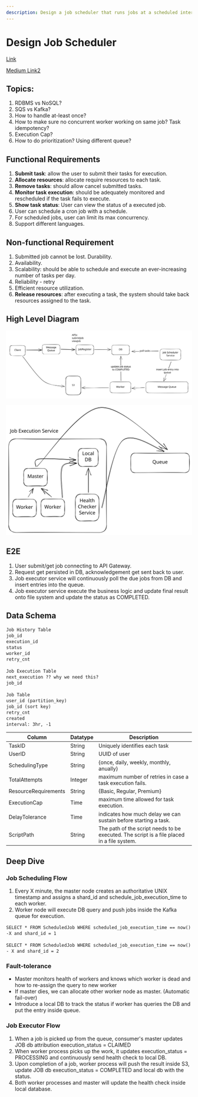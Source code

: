 ```yaml
---
description: Design a job scheduler that runs jobs at a scheduled interval.
---
```


# Design Job Scheduler

[Link](https://www.linkedin.com/pulse/system-design-distributed-job-scheduler-keep-simple-stupid-ismail/)

[Medium Link2](https://medium.com/@mesutpiskin/building-a-distributed-job-scheduler-for-microservices-8b7ab2ce5f91)

## Topics:

1. RDBMS vs NoSQL?
2. SQS vs Kafka?
3. How to handle at-least once?
4. How to make sure no concurrent worker working on same job? Task idempotency?
5. Execution Cap?
6. How to do prioritization? Using different queue?

## Functional Requirements

1. **Submit task**: allow the user to submit their tasks for execution.
2. **Allocate resources**: allocate require resources to each task.
3. **Remove tasks**: should allow cancel submitted tasks.
4. **Monitor task execution**: should be adequately monitored and rescheduled if the task fails to execute.
5. **Show task status**: User can view the status of a executed job.
6. User can schedule a cron job with a schedule.
7. For scheduled jobs, user can limit its max concurrency.
8. Support different languages.

## Non-functional Requirement

1. Submitted job cannot be lost. Durability.
2. Availability.
3. Scalability: should be able to schedule and execute an ever-increasing number of tasks per day.
4. Reliability - retry
5. Efficient resource utilization.
6. **Release resources**: after executing a task, the system should take back resources assigned to the task.

## High Level Diagram

<img src="../../.gitbook/assets/file.excalidraw (8).svg" alt="" class="gitbook-drawing">

&#x20;

<img src="../../.gitbook/assets/file.excalidraw (1) (1) (1) (1) (1) (1) (1) (1) (1) (1) (1) (1).svg" alt="" class="gitbook-drawing">

## E2E

1. User submit/get job connecting to API Gateway.
2. Request get persisted in DB, acknowledgement get sent back to user.
3. Job executor service will continuously poll the due jobs from DB and insert entries into the queue.
4. Job executor service execute the business logic and update final result onto file system and update the status as COMPLETED.

## Data Schema

```
Job History Table
job_id
execution_id
status
worker_id
retry_cnt

Job Execution Table
next_execution ?? why we need this?
job_id

Job Table
user_id (partition_key)
job_id (sort key)
retry_cnt
created
interval: 3hr, -1
```

| Column               | Datatype | Description                                                                                |
| -------------------- | -------- | ------------------------------------------------------------------------------------------ |
| TaskID               | String   | Uniquely identifies each task                                                              |
| UserID               | String   | UUID of user                                                                               |
| SchedulingType       | String   | {once, daily, weekly, monthly, anually}                                                    |
| TotalAttempts        | Integer  | maximum number of retries in case a task execution fails.                                  |
| ResourceRequirements | String   | {Basic, Regular, Premium}                                                                  |
| ExecutionCap         | Time     | maximum time allowed for task execution.                                                   |
| DelayTolerance       | Time     | indicates how much delay we can sustain before starting a task.                            |
| ScriptPath           | String   | The path of the script needs to be executed. The script is a file placed in a file system. |

## Deep Dive

### Job Scheduling Flow

1. Every X minute, the master node creates an authoritative UNIX timestamp and assigns a shard\_id and schedule\_job\_execution\_time to each worker.
2. Worker node will execute DB query and push jobs inside the Kafka queue for execution.

```
SELECT * FROM ScheduledJob WHERE scheduled_job_execution_time == now() -X and shard_id = 1

SELECT * FROM ScheduledJob WHERE scheduled_job_execution_time == now() - X and shard_id = 2
```

### Fault-tolerance

* Master monitors health of workers and knows which worker is dead and how to re-assign the query to new worker
* If master dies, we can allocate other worker node as master. (Automatic fail-over)
* Introduce a local DB to track the status if worker has queries the DB and put the entry inside queue.

### Job Executor Flow

1. When a job is picked up from the queue, consumer's master updates JOB db attribution execution\_status = CLAIMED
2. When worker process picks up the work, it updates execution\_status = PROCESSING and continuously send health check to local DB.
3. Upon completion of a job, worker process will push the result inside S3, update JOB db execution\_status = COMPLETED and local db with the status.
4. Both worker processes and master will update the health check inside local database.
